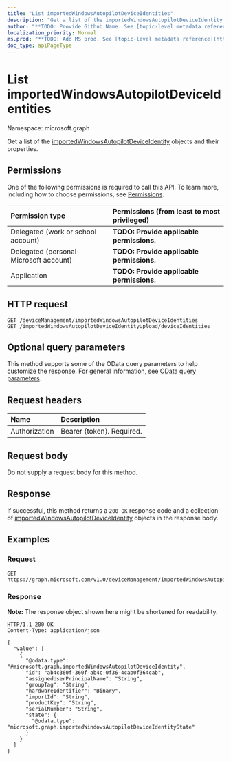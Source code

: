```yaml
---
title: "List importedWindowsAutopilotDeviceIdentities"
description: "Get a list of the importedWindowsAutopilotDeviceIdentity objects and their properties."
author: "**TODO: Provide Github Name. See [topic-level metadata reference](https://msgo.azurewebsites.net/add/document/guidelines/metadata.html#topic-level-metadata)**"
localization_priority: Normal
ms.prod: "**TODO: Add MS prod. See [topic-level metadata reference](https://msgo.azurewebsites.net/add/document/guidelines/metadata.html#topic-level-metadata)**"
doc_type: apiPageType
---
```


# List importedWindowsAutopilotDeviceIdentities
Namespace: microsoft.graph



Get a list of the [importedWindowsAutopilotDeviceIdentity](../resources/importedwindowsautopilotdeviceidentity.md) objects and their properties.

## Permissions
One of the following permissions is required to call this API. To learn more, including how to choose permissions, see [Permissions](/graph/permissions-reference).

|Permission type|Permissions (from least to most privileged)|
|:---|:---|
|Delegated (work or school account)|**TODO: Provide applicable permissions.**|
|Delegated (personal Microsoft account)|**TODO: Provide applicable permissions.**|
|Application|**TODO: Provide applicable permissions.**|

## HTTP request

<!-- {
  "blockType": "ignored"
}
-->
``` http
GET /deviceManagement/importedWindowsAutopilotDeviceIdentities
GET /importedWindowsAutopilotDeviceIdentityUpload/deviceIdentities
```

## Optional query parameters
This method supports some of the OData query parameters to help customize the response. For general information, see [OData query parameters](/graph/query-parameters).

## Request headers
|Name|Description|
|:---|:---|
|Authorization|Bearer {token}. Required.|

## Request body
Do not supply a request body for this method.

## Response

If successful, this method returns a `200 OK` response code and a collection of [importedWindowsAutopilotDeviceIdentity](../resources/importedwindowsautopilotdeviceidentity.md) objects in the response body.

## Examples

### Request
<!-- {
  "blockType": "request",
  "name": "list_importedwindowsautopilotdeviceidentity"
}
-->
``` http
GET https://graph.microsoft.com/v1.0/deviceManagement/importedWindowsAutopilotDeviceIdentities
```


### Response
**Note:** The response object shown here might be shortened for readability.
<!-- {
  "blockType": "response",
  "truncated": true,
  "@odata.type": "Collection(microsoft.graph.importedWindowsAutopilotDeviceIdentity)"
}
-->
``` http
HTTP/1.1 200 OK
Content-Type: application/json

{
  "value": [
    {
      "@odata.type": "#microsoft.graph.importedWindowsAutopilotDeviceIdentity",
      "id": "ab4c360f-360f-ab4c-0f36-4cab0f364cab",
      "assignedUserPrincipalName": "String",
      "groupTag": "String",
      "hardwareIdentifier": "Binary",
      "importId": "String",
      "productKey": "String",
      "serialNumber": "String",
      "state": {
        "@odata.type": "microsoft.graph.importedWindowsAutopilotDeviceIdentityState"
      }
    }
  ]
}
```


